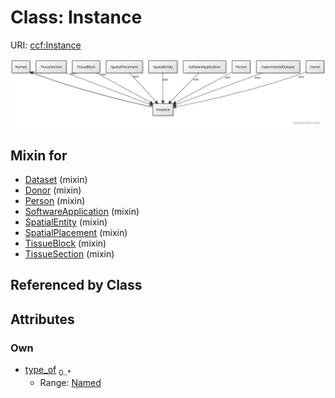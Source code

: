 
# Class: Instance



URI: [ccf:Instance](http://purl.org/ccf/Instance)


[![img](images/Instance.svg)](images/Instance.svg)

## Mixin for

 * [Dataset](Dataset.md) (mixin) 
 * [Donor](Donor.md) (mixin) 
 * [Person](Person.md) (mixin) 
 * [SoftwareApplication](SoftwareApplication.md) (mixin) 
 * [SpatialEntity](SpatialEntity.md) (mixin) 
 * [SpatialPlacement](SpatialPlacement.md) (mixin) 
 * [TissueBlock](TissueBlock.md) (mixin) 
 * [TissueSection](TissueSection.md) (mixin) 

## Referenced by Class


## Attributes


### Own

 * [type_of](type_of.md)  <sub>0..\*</sub>
     * Range: [Named](Named.md)
